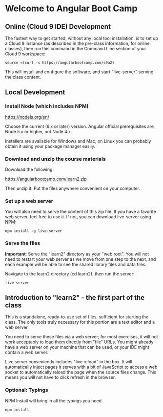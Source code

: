 # Welcome to Angular Boot Camp

## Online (Cloud 9 IDE) Development

The fastest way to get started, without any local tool installation,
is to set up a Cloud 9 instance (as described in the pre-class
information, for online classes), then run this command in the Command
Line section of your Cloud 9 workspace:

```
source <(curl -s https://angularbootcamp.com/c9a2)
```

This will install and configure the software, and start "live-server"
serving the class content.

## Local Development

### Install Node (which includes NPM)

https://nodejs.org/en/

Choose the current (6.x or later) version. Angular official
prerequisites are Node 5.x or higher, not Node 4.x.

Installers are available for Windows and Mac; on Linux you can
probably obtain it using your package manager easily.

### Download and unzip the course materials

Download the following:

https://angularbootcamp.com/learn2.zip

Then unzip it. Put the files anywhere convenient on your computer.

### Set up a web server

You will also need to serve the content of this zip file. If you have
a favorite web server, feel free to use it. If not, you can download
live-server using NPM:

```
npm install -g live-server
```

### Serve the files

**Important**: Serve the "learn2" directory as your "web root". You
will not need to restart your web server as we move from one step to
the next, and each example will be able to see the shared library
files and data files.

Navigate to the learn2 directory (cd learn2), then run the server:

```
live-server
```

## Introduction to "learn2" - the first part of the class

This is a standalone, ready-to-use set of files, sufficient for
starting the class. The only tools truly necessary for this portion
are a text editor and a web server.

You need to serve these files via a web server; for most exercises, it
will not work acceptably to load them directly from "file" URLs. You
might already have a web server on your machine that can be used, or
your IDE might contain a web server.

Live server conveniently includes "live reload" in the box. It will
automatically inject pages it serves with a bit of JavaScript to
access a web socket to automatically reload the page when the source
files change. This means you will not have to click refresh in the
browser.

### Optional: Typings

NPM Install will bring in all the typings you need.

```
npm install
```

